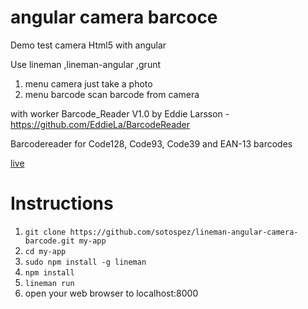 # angular camera barcoce

Demo test camera Html5 with angular

Use lineman ,lineman-angular ,grunt

1. menu camera just take a photo 
2. menu barcode scan barcode from camera 

with worker Barcode_Reader V1.0 by Eddie Larsson -  https://github.com/EddieLa/BarcodeReader

Barcodereader for Code128, Code93, Code39 and EAN-13 barcodes 

[live](http://sotos.gr/demos/test/lineman-angular-camera-barcode)

# Instructions
1. `git clone https://github.com/sotospez/lineman-angular-camera-barcode.git my-app`
2. `cd my-app`
3. `sudo npm install -g lineman`
4. `npm install`
5. `lineman run`
6. open your web browser to localhost:8000
